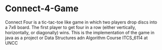 # Connect-4-Game
Connect Four is a tic-tac-toe like game in which two players drop discs into a 7x6 board. The first player to get four in a row (either vertically, horizontally, or diagonally) wins.
This is the implementation of the game in java as a project or Data Structures adn Algorithm Course ITCS_6114 at UNCC
